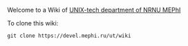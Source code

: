 Welcome to a Wiki of [UNIX-tech department of NRNU MEPhI](https://ut.mephi.ru)

To clone this wiki:
```
git clone https://devel.mephi.ru/ut/wiki
```
